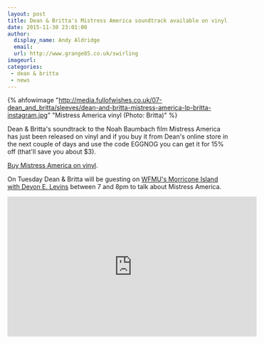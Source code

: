 ```yaml
---
layout: post
title: Dean & Britta's Mistress America soundtrack available on vinyl
date: 2015-11-30 23:01:00
author:
  display_name: Andy Aldridge
  email: 
  url: http://www.grange85.co.uk/swirling
imageurl: 
categories:
 - dean & britta
 - news
---
```

{% ahfowimage "http://media.fullofwishes.co.uk/07-dean_and_britta/sleeves/dean-and-britta-mistress-america-lp-britta-instagram.jpg" "Mistress America vinyl (Photo: Britta)" %}
<p class="lead">Dean & Britta's soundtrack to the Noah Baumbach film Mistress America has just been released on vinyl and if you buy it from Dean's online store in the next couple of days and use the code <span class="text-primary">EGGNOG</span> you can get it for 15% off (that'll save you about $3).</p>

<p class="lead"><a href="http://deanwareham.bigcartel.com/product/mistress-america-original-soundtrack-lp">Buy Mistress America on vinyl</a>.</p>

<p>On Tuesday Dean & Britta will be guesting on <a href="http://www.wfmu.org/playlists/PE">WFMU's Morricone Island with Devon E. Levins</a> between 7 and 8pm to talk about Mistress America.</p>

<iframe width="560" height="315" src="https://www.youtube.com/embed/FXChdcl5y6I" frameborder="0" allowfullscreen></iframe>


